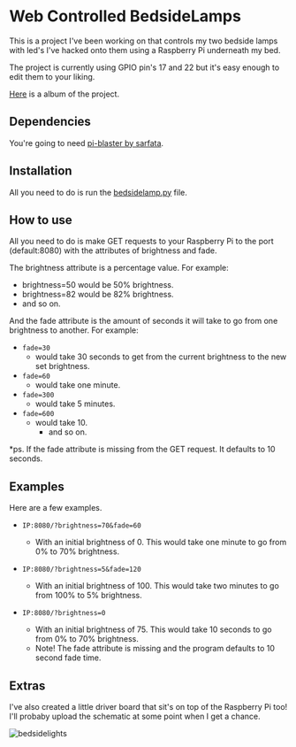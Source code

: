 # Web Controlled BedsideLamps

This is a project I've been working on that controls my two bedside lamps with led's I've hacked onto them using a Raspberry Pi underneath my bed.

The project is currently using GPIO pin's 17 and 22 but it's easy enough to edit them to your liking.


[Here](http://imgur.com/a/gEdbC) is a album of the project.

## Dependencies

You're going to need [pi-blaster by sarfata](https://github.com/sarfata/pi-blaster).


## Installation

All you need to do is run the [bedsidelamp.py](https://github.com/daned33/bedsidelamp/blob/master/bedsidelamp.py) file.

## How to use

All you need to do is make GET requests to your Raspberry Pi to the port (default:8080) with the attributes of brightness and fade.

The brightness attribute is a percentage value. For example:

* brightness=50 would be 50% brightness.
* brightness=82 would be 82% brightness.
* and so on.

And the fade attribute is the amount of seconds it will take to go from one brightness to another. For example:

* `fade=30`
  * would take 30 seconds to get from the current brightness to the new set brightness.
* `fade=60` 
  * would take one minute.
* `fade=300` 
  * would take 5 minutes.
* `fade=600` 
  * would take 10.
    * and so on.

*ps. If the fade attribute is missing from the GET request. It defaults to 10 seconds.

## Examples

Here are a few examples.

* `IP:8080/?brightness=70&fade=60`
  * With an initial brightness of 0. This would take one minute to go from 0% to 70% brightness.
  
* `IP:8080/?brightness=5&fade=120`
  * With an initial brightness of 100. This would take two minutes to go from 100% to 5% brightness.
  
* `IP:8080/?brightness=0`
  * With an initial brightness of 75. This would take 10 seconds to go from 0% to 70% brightness.
  * Note! The fade attribute is missing and the program defaults to 10 second fade time.
  
## Extras

I've also created a little driver board that sit's on top of the Raspberry Pi too! I'll probaby upload the schematic at some point when I get a chance.

![bedsidelights](http://i.imgur.com/To0EodLl.jpg)
